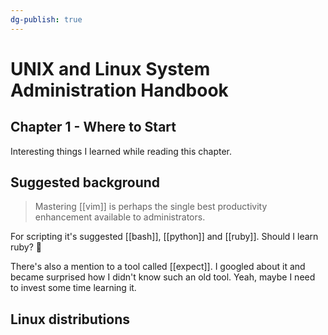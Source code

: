 ```yaml
---
dg-publish: true
---
```


# UNIX and Linux System Administration Handbook

## Chapter 1 - Where to Start

Interesting things I learned while reading this chapter.

## Suggested background

> Mastering [[vim]] is perhaps the single best productivity enhancement available to administrators.

For scripting it's suggested [[bash]], [[python]] and [[ruby]]. Should I learn ruby? 🤔

There's also a mention to a tool called [[expect]]. I googled about it and became surprised how I didn't know such an old tool. Yeah, maybe I need to invest some time learning it.


## Linux distributions

